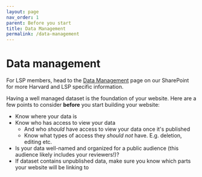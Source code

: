 ```yaml
---
layout: page
nav_order: 1
parent: Before you start
title: Data Management
permalink: /data-management
---
```

# Data management

For LSP members, head to the [Data Management](https://hu.sharepoint.com/sites/HiTS/SitePages/Tidy-Data.aspx) page on our SharePoint for more Harvard and LSP specific information.

Having a well managed dataset is the foundation of your website. Here are a few points to consider **before** you start building your website:
* Know where your data is
* Know who has access to view your data
    * And who *should* have access to view your data once it's published
    * Know what types of access they *should not* have. E.g. deletion, editing etc.
* Is your data well-named and organized for a public audience (this audience likely includes your reviewers!)?
* If dataset contains unpublished data, make sure you know which parts your website will be linking to
